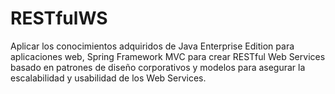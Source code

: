 # RESTfulWS
Aplicar los conocimientos adquiridos de Java Enterprise Edition para aplicaciones web, Spring Framework MVC para crear RESTful Web Services basado en patrones de diseño corporativos y modelos para asegurar la escalabilidad y usabilidad de los Web Services.
